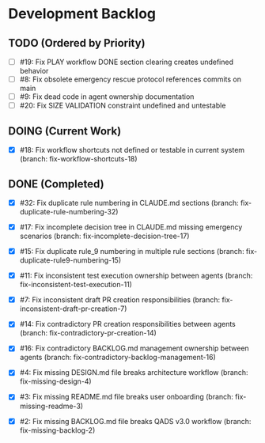 # Development Backlog

## TODO (Ordered by Priority)

- [ ] #19: Fix PLAY workflow DONE section clearing creates undefined behavior
- [ ] #8: Fix obsolete emergency rescue protocol references commits on main
- [ ] #9: Fix dead code in agent ownership documentation
- [ ] #20: Fix SIZE VALIDATION constraint undefined and untestable

## DOING (Current Work)

- [x] #18: Fix workflow shortcuts not defined or testable in current system (branch: fix-workflow-shortcuts-18)

## DONE (Completed)

- [x] #32: Fix duplicate rule numbering in CLAUDE.md sections (branch: fix-duplicate-rule-numbering-32)
- [x] #17: Fix incomplete decision tree in CLAUDE.md missing emergency scenarios (branch: fix-incomplete-decision-tree-17)
- [x] #15: Fix duplicate rule_9 numbering in multiple rule sections (branch: fix-duplicate-rule9-numbering-15)
- [x] #11: Fix inconsistent test execution ownership between agents (branch: fix-inconsistent-test-execution-11)
- [x] #7: Fix inconsistent draft PR creation responsibilities (branch: fix-inconsistent-draft-pr-creation-7)
- [x] #14: Fix contradictory PR creation responsibilities between agents (branch: fix-contradictory-pr-creation-14)

- [x] #16: Fix contradictory BACKLOG.md management ownership between agents (branch: fix-contradictory-backlog-management-16)
- [x] #4: Fix missing DESIGN.md file breaks architecture workflow (branch: fix-missing-design-4)
- [x] #3: Fix missing README.md file breaks user onboarding (branch: fix-missing-readme-3)
- [x] #2: Fix missing BACKLOG.md file breaks QADS v3.0 workflow (branch: fix-missing-backlog-2)